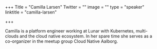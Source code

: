 +++
Title = "Camilla Larsen"
Twitter = ""
image = ""
type = "speaker"
linktitle = "camilla-larsen"

+++

Camilla is a platform engineer working at Lunar with Kubernetes, multi-clouds and the cloud native ecosystem. In her spare time she serves as a co-organizer in the meetup group Cloud Native Aalborg.